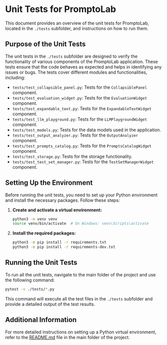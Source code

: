 # Unit Tests for PromptoLab

This document provides an overview of the unit tests for PromptoLab, located in the `./tests` subfolder, and instructions on how to run them.

## Purpose of the Unit Tests

The unit tests in the `./tests` subfolder are designed to verify the functionality of various components of the PromptoLab application. These tests ensure that the code behaves as expected and helps in identifying any issues or bugs. The tests cover different modules and functionalities, including:

- `tests/test_collapsible_panel.py`: Tests for the `CollapsiblePanel` component.
- `tests/test_evaluation_widget.py`: Tests for the `EvaluationWidget` component.
- `tests/test_expandable_text.py`: Tests for the `ExpandableTextWidget` component.
- `tests/test_llm_playground.py`: Tests for the `LLMPlaygroundWidget` component.
- `tests/test_models.py`: Tests for the data models used in the application.
- `tests/test_output_analyzer.py`: Tests for the `OutputAnalyzer` component.
- `tests/test_prompts_catalog.py`: Tests for the `PromptsCatalogWidget` component.
- `tests/test_storage.py`: Tests for the storage functionality.
- `tests/test_test_set_manager.py`: Tests for the `TestSetManagerWidget` component.

## Setting Up the Environment

Before running the unit tests, you need to set up your Python environment and install the necessary packages. Follow these steps:

1. **Create and activate a virtual environment:**

   ```bash
   python3 -m venv venv
   source venv/bin/activate  # On Windows: venv\Scripts\activate
   ```

2. **Install the required packages:**

   ```bash
   python3 -m pip install -r requirements.txt
   python3 -m pip install -r requirements-dev.txt
   ```

## Running the Unit Tests

To run all the unit tests, navigate to the main folder of the project and use the following command:

```bash
pytest -v ./tests/*.py
```

This command will execute all the test files in the `./tests` subfolder and provide a detailed output of the test results.

## Additional Information

For more detailed instructions on setting up a Python virtual environment, refer to the [README.md](README.md) file in the main folder of the project.
